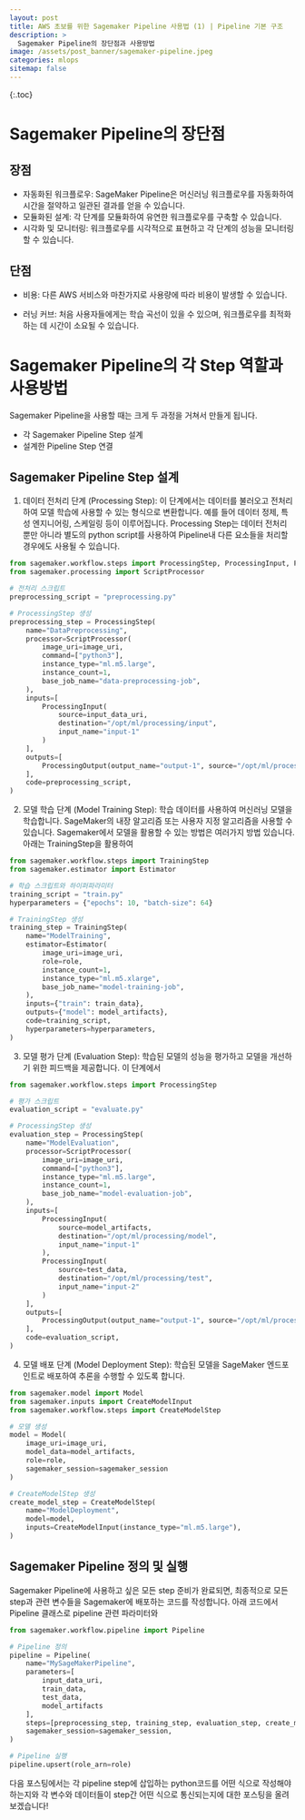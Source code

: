 ```yaml
---
layout: post
title: AWS 초보를 위한 Sagemaker Pipeline 사용법 (1) | Pipeline 기본 구조
description: >
  Sagemaker Pipeline의 장단점과 사용방법
image: /assets/post_banner/sagemaker-pipeline.jpeg
categories: mlops
sitemap: false
---
```


{:.toc}

# Sagemaker Pipeline의 장단점

## 장점

- 자동화된 워크플로우: SageMaker Pipeline은 머신러닝 워크플로우를 자동화하여 시간을 절약하고 일관된 결과를 얻을 수 있습니다.
- 모듈화된 설계: 각 단계를 모듈화하여 유연한 워크플로우를 구축할 수 있습니다.
- 시각화 및 모니터링: 워크플로우를 시각적으로 표현하고 각 단계의 성능을 모니터링할 수 있습니다.

## 단점
- 비용: 다른 AWS 서비스와 마찬가지로 사용량에 따라 비용이 발생할 수 있습니다.

- 러닝 커브: 처음 사용자들에게는 학습 곡선이 있을 수 있으며, 워크플로우를 최적화하는 데 시간이 소요될 수 있습니다.

# Sagemaker Pipeline의 각 Step 역할과 사용방법

Sagemaker Pipeline을 사용할 때는 크게 두 과정을 거쳐서 만들게 됩니다.

- 각 Sagemaker Pipeline Step 설계
- 설계한 Pipeline Step 연결

## Sagemaker Pipeline Step 설계

1. 데이터 전처리 단계 (Processing Step):
이 단계에서는 데이터를 불러오고 전처리하여 모델 학습에 사용할 수 있는 형식으로 변환합니다. 예를 들어 데이터 정제, 특성 엔지니어링, 스케일링 등이 이루어집니다. Processing Step는 데이터 전처리 뿐만 아니라 별도의 python script를 사용하여 Pipeline내 다른 요소들을 처리할 경우에도 사용될 수 있습니다.

```python
from sagemaker.workflow.steps import ProcessingStep, ProcessingInput, ProcessingOutput
from sagemaker.processing import ScriptProcessor

# 전처리 스크립트
preprocessing_script = "preprocessing.py"

# ProcessingStep 생성
preprocessing_step = ProcessingStep(
    name="DataPreprocessing",
    processor=ScriptProcessor(
        image_uri=image_uri,
        command=["python3"],
        instance_type="ml.m5.large",
        instance_count=1,
        base_job_name="data-preprocessing-job",
    ),
    inputs=[
        ProcessingInput(
            source=input_data_uri,
            destination="/opt/ml/processing/input",
            input_name="input-1"
        )
    ],
    outputs=[
        ProcessingOutput(output_name="output-1", source="/opt/ml/processing/output")
    ],
    code=preprocessing_script,
)
```

2. 모델 학습 단계 (Model Training Step):
학습 데이터를 사용하여 머신러닝 모델을 학습합니다. SageMaker의 내장 알고리즘 또는 사용자 지정 알고리즘을 사용할 수 있습니다. Sagemaker에서 모델을 활용할 수 있는 방법은 여러가지 방법 있습니다. 아래는 TrainingStep을 활용하여 

```python
from sagemaker.workflow.steps import TrainingStep
from sagemaker.estimator import Estimator

# 학습 스크립트와 하이퍼파라미터
training_script = "train.py"
hyperparameters = {"epochs": 10, "batch-size": 64}

# TrainingStep 생성
training_step = TrainingStep(
    name="ModelTraining",
    estimator=Estimator(
        image_uri=image_uri,
        role=role,
        instance_count=1,
        instance_type="ml.m5.xlarge",
        base_job_name="model-training-job",
    ),
    inputs={"train": train_data},
    outputs={"model": model_artifacts},
    code=training_script,
    hyperparameters=hyperparameters,
)

```

3. 모델 평가 단계 (Evaluation Step):
학습된 모델의 성능을 평가하고 모델을 개선하기 위한 피드백을 제공합니다. 이 단계에서 

```python
from sagemaker.workflow.steps import ProcessingStep

# 평가 스크립트
evaluation_script = "evaluate.py"

# ProcessingStep 생성
evaluation_step = ProcessingStep(
    name="ModelEvaluation",
    processor=ScriptProcessor(
        image_uri=image_uri,
        command=["python3"],
        instance_type="ml.m5.large",
        instance_count=1,
        base_job_name="model-evaluation-job",
    ),
    inputs=[
        ProcessingInput(
            source=model_artifacts,
            destination="/opt/ml/processing/model",
            input_name="input-1"
        ),
        ProcessingInput(
            source=test_data,
            destination="/opt/ml/processing/test",
            input_name="input-2"
        )
    ],
    outputs=[
        ProcessingOutput(output_name="output-1", source="/opt/ml/processing/output")
    ],
    code=evaluation_script,
)

```

4. 모델 배포 단계 (Model Deployment Step):
학습된 모델을 SageMaker 엔드포인트로 배포하여 추론을 수행할 수 있도록 합니다.

```python
from sagemaker.model import Model
from sagemaker.inputs import CreateModelInput
from sagemaker.workflow.steps import CreateModelStep

# 모델 생성
model = Model(
    image_uri=image_uri,
    model_data=model_artifacts,
    role=role,
    sagemaker_session=sagemaker_session
)

# CreateModelStep 생성
create_model_step = CreateModelStep(
    name="ModelDeployment",
    model=model,
    inputs=CreateModelInput(instance_type="ml.m5.large"),
)

```

## Sagemaker Pipeline 정의 및 실행

Sagemaker Pipeline에 사용하고 싶은 모든 step 준비가 완료되면, 최종적으로 모든 step과 관련 변수들을 Sagemaker에 배포하는 코드를 작성합니다. 아래 코드에서 Pipeline 클래스로 pipeline 관련 파라미터와 

```python
from sagemaker.workflow.pipeline import Pipeline

# Pipeline 정의
pipeline = Pipeline(
    name="MySageMakerPipeline",
    parameters=[
        input_data_uri,
        train_data,
        test_data,
        model_artifacts
    ],
    steps=[preprocessing_step, training_step, evaluation_step, create_model_step],
    sagemaker_session=sagemaker_session,
)

# Pipeline 실행
pipeline.upsert(role_arn=role)

```



다음 포스팅에서는 각 pipeline step에 삽입하는 python코드를 어떤 식으로 작성해야 하는지와 각 변수와 데이터들이 step간 어떤 식으로 통신되는지에 대한 포스팅을 올려보겠습니다!